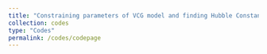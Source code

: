 ```yaml
---
title: "Constraining parameters of VCG model and finding Hubble Constant"
collection: codes
type: "Codes"
permalink: /codes/codepage
---
```


